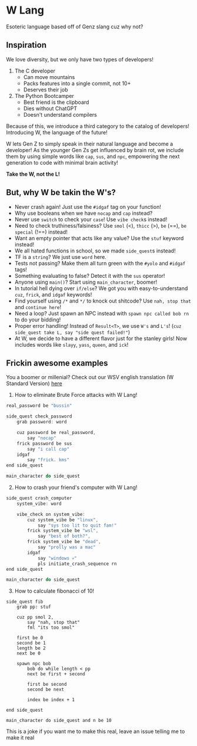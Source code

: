 # W Lang

Esoteric language based off of Genz slang cuz why not?

## Inspiration

We love diversity, but we only have two types of developers!
1. The C developer
    - Can move mountains
    - Packs features into a single commit, not 10+
    - Deserves their job
2. The Python Bootcamper
    - Best friend is the clipboard
    - Dies without ChatGPT
    - Doesn't understand compilers

Because of this, we introduce a third category to the catalog of developers!
Introducing W, the language of the future!

W lets Gen Z to simply speak in their natural language and become a developer! As the younger Gen Zs get influenced by brain rot, we include them by using simple words like `cap`, `sus`, and `npc`, empowering the next generation to code with minimal brain activity!

**Take the W, not the L!**

## But, why W be takin the W's?
- Never crash again! Just use the `#idgaf` tag on your function!
- Why use booleans when we have `nocap` and `cap` instead?
- Never use `switch` to check your `case`! Use `vibe check`s instead!
- Need to check truthiness/falsiness? Use `smol` (<), `thicc` (>), `be` (==), `be special` (!==) instead!
- Want an empty pointer that acts like any value? Use the `stuf` keyword instead!
- We all hated functions in school, so we made `side_quest`s instead!
- TF is a `string`? We just use `word` here.
- Tests not passing? Make them all turn green with the `#yolo` and `#idgaf` tags!
- Something evaluating to false? Detect it with the `sus` operator!
- Anyone using `main()`? Start using `main_character`, boomer!
- In tutorial hell dying over `if/else`? We got you with easy-to-understand `cuz`, `frick`, and `idgaf` keywords!
- Find yourself using `/*` and `*/` to knock out shitcode? Use `nah, stop that` and `continue here`!
- Need a loop? Just spawn an NPC instead with `spawn npc called bob rn` to do your bidding!
- Proper error handling! Instead of `Result<T>`, we use `W's` and `L's`! (`cuz side_quest take L, say "side quest failed!"`)
- At W, we decide to have a different flavor just for the stanley girls! Now includes words like `slayy`, `yass`, `queen`, and `ick`!
## Frickin awesome examples

You a boomer or millenial? Check out our WSV english translation (W Standard Version) [here](/translations/WSB.md)

1. How to eliminate Brute Force attacks with W Lang!

```js
real_password be "bussin"

side_quest check_password
    grab password: word

    cuz password be real_password,
        say "nocap"
    frick password be sus
        say "i call cap"
    idgaf
        say "frick. kms"
end side_quest

main_character do side_quest
```

2. How to crash your friend's computer with W Lang!

```js
side_quest crash_computer
    system_vibe: word

    vibe_check on system_vibe:
        cuz system_vibe be "linux", 
            say "sys too lit to quit fam!"
        frick system_vibe be "wsl",
            say "best of both?",
        frick system_vibe be "dead",
            say "prolly was a mac"
        idgaf
            say "windows 💀"
            pls initiate_crash_sequence rn
end side_quest

main_character do side_quest
```

3. How to calculate fibonacci of 10!

```
side_quest fib
    grab pp: stuf

    cuz pp smol 2,
        say "nah, stop that"
        fml "its too smol"
    
    first be 0
    second be 1
    length be 2
    next be 0

    spawn npc bob
        bob do while length < pp
        next be first + second

        first be second
        second be next

        index be index + 1

end side_quest

main_character do side_quest and n be 10
```

This is a joke if you want me to make this real, leave an issue telling me to make it real